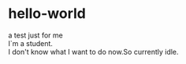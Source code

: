 # hello-world
a test just for me
<br>I`m a student.</br>
I don't know what I want to do now.So currently idle.
